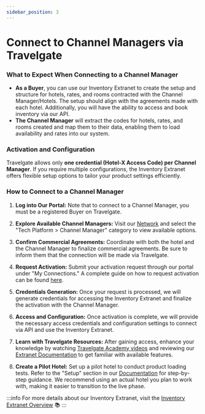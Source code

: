 ```yaml
---
sidebar_position: 3
---
```



# Connect to Channel Managers via Travelgate

### What to Expect When Connecting to a Channel Manager 

- **As a Buyer**, you can use our Inventory Extranet to create the setup and structure for hotels, rates, and rooms contracted with the Channel Manager/Hotels. The setup should align with the agreements made with each hotel. Additionally, you will have the ability to access and book inventory via our API.
- **The Channel Manager** will extract the codes for hotels, rates, and rooms created and map them to their data, enabling them to load availability and rates into our system.

### Activation and Configuration

Travelgate allows only **one credential (Hotel-X Access Code) per Channel Manager**. If you require multiple configurations, the Inventory Extranet offers flexible setup options to tailor your product settings efficiently.

### How to Connect to a Channel Manager 

1. **Log into Our Portal:** Note that to connect to a Channel Manager, you must be a registered Buyer on Travelgate.

2. **Explore Available Channel Managers:** Visit our [Network](https://app.travelgate.com/network/partners) and select the "Tech Platform > Channel Manager" category to view available options.

3. **Confirm Commercial Agreements:** Coordinate with both the hotel and the Channel Manager to finalize commercial agreements. Be sure to inform them that the connection will be made via Travelgate.

4. **Request Activation:** Submit your activation request through our portal under "My Connections." A complete guide on how to request activation can be found [here](/kb/app-features/connections/my-connections/guick-guide-to-auto-activations).

5. **Credentials Generation:** Once your request is processed, we will generate credentials for accessing the Inventory Extranet and finalize the activation with the Channel Manager.

6. **Access and Configuration:** Once activation is complete, we will provide the necessary access credentials and configuration settings to connect via API and use the Inventory Extranet.

7. **Learn with Travelgate Resources:** After gaining access, enhance your knowledge by watching [Travelgate Academy videos](https://www.youtube.com/watch?v=V_nJoDkMOTA) and reviewing our [Extranet Documentation](/docs/apps/inventory/extranet/overview) to get familiar with available features.

8. **Create a Pilot Hotel:** Set up a pilot hotel to conduct product loading tests. Refer to the "Setup" section in our [Documentation](/docs/apps/inventory/extranet/set-up/overview) for step-by-step guidance. We recommend using an actual hotel you plan to work with, making it easier to transition to the live phase.

:::info
For more details about our Inventory Extranet, visit the [Inventory Extranet Overview](/docs/apps/inventory/extranet/overview) 📚
:::

